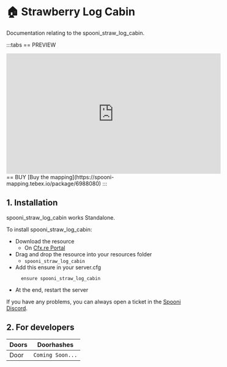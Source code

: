 # 🏠 Strawberry Log Cabin
Documentation relating to the spooni_straw_log_cabin.

:::tabs
== PREVIEW
<iframe width="560" height="315" src="https://www.youtube.com/embed/2rzReaZ3FbI?si=WijifwEBV3uUivdh" frameborder="0" allow="accelerometer; autoplay; clipboard-write; encrypted-media; gyroscope; picture-in-picture; web-share" referrerpolicy="strict-origin-when-cross-origin" allowfullscreen></iframe>
== BUY
[Buy the mapping](https://spooni-mapping.tebex.io/package/6988080)
:::

## 1. Installation
spooni_straw_log_cabin works Standalone.  

To install spooni_straw_log_cabin:
- Download the resource
  - On [Cfx.re Portal](https://portal.cfx.re/)
- Drag and drop the resource into your resources folder
  - `spooni_straw_log_cabin`
- Add this ensure in your server.cfg
  ```
    ensure spooni_straw_log_cabin
  ```
- At the end, restart the server

If you have any problems, you can always open a ticket in the [Spooni Discord](https://discord.gg/spooni).

## 2. For developers
| Doors                     | Doorhashes
|---------------------------|----------------------------------------------------------------------------------|
| Door                      | `Coming Soon...`